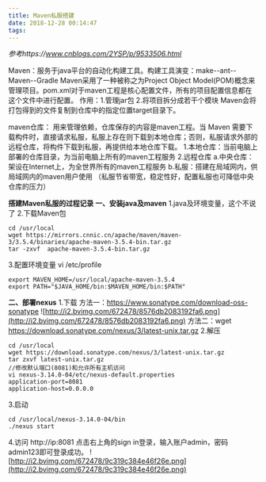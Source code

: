 ```yaml
---
title: Maven私服搭建
date: 2018-12-28 00:14:47
tags:
---
```

*参考https://www.cnblogs.com/2YSP/p/9533506.html*

Maven：服务于java平台的自动化构建工具。构建工具演变：make--ant--Maven--Gradle
Maven采用了一种被称之为Project Object Model(POM)概念来管理项目。pom.xml对于maven工程是核心配置文件，所有的项目配置信息都在这个文件中进行配置。
作用：1.管理jar包	2.将项目拆分成若干个模块
Maven会将打包得到的文件复制到仓库中的指定位置target目录下。

maven仓库： 用来管理依赖，仓库保存的内容是maven工程。当 Maven 需要下载构件时，直接请求私服，私服上存在则下载到本地仓库；否则，私服请求外部的远程仓库，将构件下载到私服，再提供给本地仓库下载。
1.本地仓库：当前电脑上部署的仓库目录，为当前电脑上所有的maven工程服务
2.远程仓库
	a.中央仓库：架设在Internet上，为全世界所有的maven工程服务
	b.私服：搭建在局域网内，供局域网内的maven用户使用  （私服节省带宽，稳定性好，配置私服也可降低中央仓库的压力）



**搭建Maven私服的过程记录**
**一、安装java及maven**
1.java及环境变量，这个不说了
2.下载Maven包
```
cd /usr/local
wget https://mirrors.cnnic.cn/apache/maven/maven-3/3.5.4/binaries/apache-maven-3.5.4-bin.tar.gz
tar -zxvf  apache-maven-3.5.4-bin.tar.gz
```
3.配置环境变量 vi /etc/profile
```
export MAVEN_HOME=/usr/local/apache-maven-3.5.4
export PATH="$JAVA_HOME/bin:$MAVEN_HOME/bin:$PATH"
```
**二、部署nexus**
1.下载
方法一：https://www.sonatype.com/download-oss-sonatype
![http://i2.bvimg.com/672478/8576db2083192fa6.png](http://i2.bvimg.com/672478/8576db2083192fa6.png)
方法二：wget https://download.sonatype.com/nexus/3/latest-unix.tar.gz 
2.解压
```
cd /usr/local
wget https://download.sonatype.com/nexus/3/latest-unix.tar.gz
tar zxvf latest-unix.tar.gz
//修改默认端口(8081)和允许所有主机访问 
vi nexus-3.14.0-04/etc/nexus-default.properties                 
application-port=8081
application-host=0.0.0.0
```
3.启动
```
cd /usr/local/nexus-3.14.0-04/bin
./nexus start
```
4.访问
http://ip:8081
点击右上角的sign in登录，输入账户admin，密码admin123即可登录成功。
![http://i2.bvimg.com/672478/9c319c384e46f26e.png](http://i2.bvimg.com/672478/9c319c384e46f26e.png)